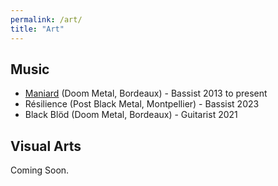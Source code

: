 ```yaml
---
permalink: /art/
title: "Art"
---
```


## Music

- [Maniard](https://maniard.bandcamp.com/) (Doom Metal, Bordeaux) - Bassist 2013 to present
- Résilience (Post Black Metal, Montpellier) - Bassist 2023
- Black Blöd (Doom Metal, Bordeaux) - Guitarist 2021

## Visual Arts

Coming Soon.